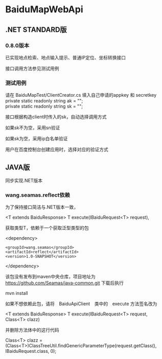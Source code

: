 # BaiduMapWebApi

## .NET STANDARD版

### 0.8.0版本

已实现地点检索、地点输入提示、普通IP定位、坐标转换接口

接口调用方法参见测试用例

### 测试用例
请在 <span>BaiduMapTest/ClientCreator.cs</span>
填入自己申请的appkey 和 secretkey
<br>
private static readonly string ak = "";
<br>
private static readonly string sk = "";

接口根据构造client时传入的sk，自动选择调用方式

如果sk不为空，采用sn验证

如果sk为空，采用ip白名单验证

用户在百度控制台创建应用时，选择对应的验证方式

## JAVA版
同步实现.NET版本

### wang.seamas.reflect依赖
为了保持接口简洁与.NET版本一致，

&lt;T extends BaiduResponse> T execute(IBaiduRequest&lt;T> request), 

获取类型T，依赖于一个获取泛型类型的包

&lt;dependency>

    <groupId>wang.seamas</groupId>
    <artifactId>reflect</artifactId>
    <version>1.0-SNAPSHOT</version>

&lt;/dependency>

该包没有发布到maven中央仓库，项目地址为　https://github.com/Seamas/java-common.git  下载后执行　

mvn install


如果不想依赖此包，请将　BaiduApiClient　类中的　execute 方法签名改为

&lt;T extends BaiduResponse> T execute(IBaiduRequest&lt;T> request, Class&lt;T> clazz)

并删除方法体中的这行代码

Class&lt;T> clazz = (Class&lt;T>)ClassTreeUtil.findGenericParameterType(request.getClass(), IBaiduRequest.class, 0);